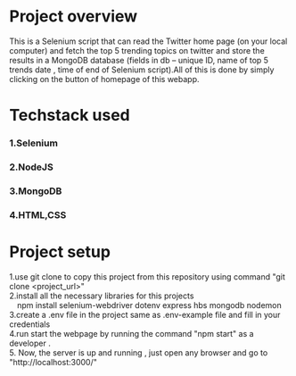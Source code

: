 # Project overview
This is a Selenium script that can read the Twitter home page (on your local
computer) and fetch the top 5 trending topics on twitter and store the
results in a MongoDB database (fields in db – unique ID, name of
top 5 trends date , time of end of Selenium script).All of this is done by simply 
clicking on the button of homepage of this webapp.

# Techstack used
### 1.Selenium 
### 2.NodeJS
### 3.MongoDB
### 4.HTML,CSS 

# Project setup
1.use git clone to copy this project from this repository using command "git clone <project_url>"
<br>
2.install all the necessary libraries for this projects 
<br>
    &emsp;npm install selenium-webdriver dotenv express hbs mongodb nodemon
<br>
3.create a .env file in the project same as .env-example file and fill in your credentials
<br>
4.run start the webpage by running the command "npm start" as a developer .
<br>
5. Now, the server is up and running , just open any browser and go to "http://localhost:3000/"
